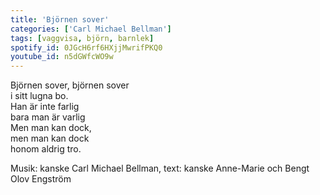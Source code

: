 ```yaml
---
title: 'Björnen sover'
categories: ['Carl Michael Bellman']
tags: [vaggvisa, björn, barnlek]
spotify_id: 0JGcH6rf6HXjjMwrifPKQ0
youtube_id: n5dGWfcWO9w
---
```


Björnen sover, björnen sover  
i sitt lugna bo.  
Han är inte farlig  
bara man är varlig  
Men man kan dock,  
men man kan dock  
honom aldrig tro.


Musik: kanske Carl Michael Bellman, text: kanske Anne-Marie och Bengt Olov Engström
